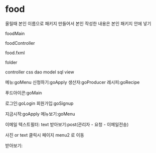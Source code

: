 # food
올릴때 본인 이름으로 패키지 만들어서 본인 작성한 내용은 본인 패키지 안에 넣기


foodMain

foodController

food.fxml 



folder 

controller 
css
dao
model
sql
view



메뉴:goMenu
신청하기:goApply
생산자:goProducer
레시피:goRecipe

푸드아이콘:goMain

로그인:goLogin
회원가입:goSignup

지금시작:goApply
메뉴보기:goMenu


이메일 텍스트필터: text
받아보기:post(관리자 - 요청 - 이메일전송)


사진 or text 클릭시 페이지 menu2 로 이동

받아보기: 
